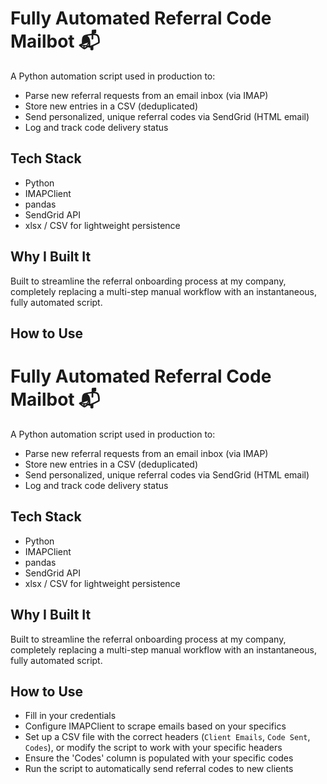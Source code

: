 # Fully Automated Referral Code Mailbot 📬

A Python automation script used in production to:
- Parse new referral requests from an email inbox (via IMAP)
- Store new entries in a CSV (deduplicated)
- Send personalized, unique referral codes via SendGrid (HTML email)
- Log and track code delivery status

## Tech Stack

- Python
- IMAPClient
- pandas
- SendGrid API
- xlsx / CSV for lightweight persistence

## Why I Built It

Built to streamline the referral onboarding process at my company, completely replacing a multi-step manual workflow with an instantaneous, fully automated script.

## How to Use

# Fully Automated Referral Code Mailbot 📬

A Python automation script used in production to:
- Parse new referral requests from an email inbox (via IMAP)
- Store new entries in a CSV (deduplicated)
- Send personalized, unique referral codes via SendGrid (HTML email)
- Log and track code delivery status

## Tech Stack

- Python
- IMAPClient
- pandas
- SendGrid API
- xlsx / CSV for lightweight persistence

## Why I Built It

Built to streamline the referral onboarding process at my company, completely replacing a multi-step manual workflow with an instantaneous, fully automated script.

## How to Use

- Fill in your credentials
- Configure IMAPClient to scrape emails based on your specifics
- Set up a CSV file with the correct headers (`Client Emails`, `Code Sent`, `Codes`), or modify the script to work with your specific headers
- Ensure the 'Codes' column is populated with your specific codes
- Run the script to automatically send referral codes to new clients

